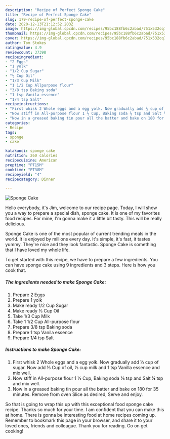 ```yaml
---
description: "Recipe of Perfect Sponge Cake"
title: "Recipe of Perfect Sponge Cake"
slug: 179-recipe-of-perfect-sponge-cake
date: 2020-12-13T21:12:52.203Z
image: https://img-global.cpcdn.com/recipes/95bc188fb6c2abad/751x532cq70/sponge-cake-recipe-main-photo.jpg
thumbnail: https://img-global.cpcdn.com/recipes/95bc188fb6c2abad/751x532cq70/sponge-cake-recipe-main-photo.jpg
cover: https://img-global.cpcdn.com/recipes/95bc188fb6c2abad/751x532cq70/sponge-cake-recipe-main-photo.jpg
author: Tom Stokes
ratingvalue: 4.9
reviewcount: 37398
recipeingredient:
- "2 Eggs"
- "1 yolk"
- "1/2 Cup Sugar"
- "⅓ Cup Oil"
- "1/3 Cup Milk"
- "1 1/2 Cup Allpurpose flour"
- "3/8 tsp Baking soda"
- "1 tsp Vanila essence"
- "1/4 tsp Salt"
recipeinstructions:
- "First whisk 2 Whole eggs and a egg yolk. Now gradually add ½ cup of sugar. Now add ⅓ Cup of oil, ⅓ cup milk and 1 tsp Vanilla essence and mix well."
- "Now stiff in All-purpose flour 1 ½ Cup, Baking soda ⅜ tsp and Salt ¼ tsp and mix well."
- "Now in a greased baking tin pour all the batter and bake on 180 for 35 minutes. Remove from oven Slice as desired, Serve and enjoy."
categories:
- Recipe
tags:
- sponge
- cake

katakunci: sponge cake 
nutrition: 260 calories
recipecuisine: American
preptime: "PT15M"
cooktime: "PT38M"
recipeyield: "4"
recipecategory: Dinner

---
```



![Sponge Cake](https://img-global.cpcdn.com/recipes/95bc188fb6c2abad/751x532cq70/sponge-cake-recipe-main-photo.jpg)

Hello everybody, it's Jim, welcome to our recipe page. Today, I will show you a way to prepare a special dish, sponge cake. It is one of my favorites food recipes. For mine, I'm gonna make it a little bit tasty. This will be really delicious.



Sponge Cake is one of the most popular of current trending meals in the world. It is enjoyed by millions every day. It's simple, it's fast, it tastes yummy. They're nice and they look fantastic. Sponge Cake is something that I have loved my whole life.


To get started with this recipe, we have to prepare a few ingredients. You can have sponge cake using 9 ingredients and 3 steps. Here is how you cook that.

<!--inarticleads1-->

##### The ingredients needed to make Sponge Cake:

1. Prepare 2 Eggs
1. Prepare 1 yolk
1. Make ready 1/2 Cup Sugar
1. Make ready ⅓ Cup Oil
1. Take 1/3 Cup Milk
1. Take 1 1/2 Cup All-purpose flour
1. Prepare 3/8 tsp Baking soda
1. Prepare 1 tsp Vanila essence
1. Prepare 1/4 tsp Salt




<!--inarticleads2-->

##### Instructions to make Sponge Cake:

1. First whisk 2 Whole eggs and a egg yolk. Now gradually add ½ cup of sugar. Now add ⅓ Cup of oil, ⅓ cup milk and 1 tsp Vanilla essence and mix well.
1. Now stiff in All-purpose flour 1 ½ Cup, Baking soda ⅜ tsp and Salt ¼ tsp and mix well.
1. Now in a greased baking tin pour all the batter and bake on 180 for 35 minutes. Remove from oven Slice as desired, Serve and enjoy.




So that is going to wrap this up with this exceptional food sponge cake recipe. Thanks so much for your time. I am confident that you can make this at home. There is gonna be interesting food at home recipes coming up. Remember to bookmark this page in your browser, and share it to your loved ones, friends and colleague. Thank you for reading. Go on get cooking!

